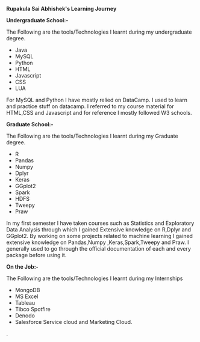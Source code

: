 **Rupakula Sai Abhishek&#39;s Learning Journey**

**Undergraduate School:-**

The Following are the tools/Technologies I learnt during my undergraduate degree.

- Java
- MySQL
- Python
- HTML
- Javascript
- CSS
- LUA

For MySQL and Python I have mostly relied on DataCamp. I used to learn and practice stuff on datacamp. I referred to my course material for HTML,CSS and Javascript and for reference I mostly followed W3 schools.

**Graduate School:-**

The Following are the tools/Technologies I learnt during my Graduate degree.

- R
- Pandas
- Numpy
- Dplyr
- Keras
- GGplot2
- Spark
- HDFS
- Tweepy
- Praw

In my first semester I have taken courses such as Statistics and Exploratory Data Analysis through which I gained Extensive knowledge on R,Dplyr and GGplot2. By working on some projects related to machine learning I gained extensive knowledge on Pandas,Numpy ,Keras,Spark,Tweepy and Praw. I generally used to go through the official documentation of each and every package before using it.

**On the Job:-**

The Following are the tools/Technologies I learnt during my Internships

- MongoDB
- MS Excel
- Tableau
- Tibco Spotfire
- Denodo
- Salesforce Service cloud and Marketing Cloud.

.
